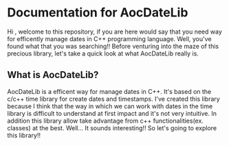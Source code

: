 # Documentation for AocDateLib
Hi , welcome to this repository, if you are here would say that you need way for efficently manage dates in C++ programming language.
Well, you've found what that you was searching!! 
Before venturing into the maze of this precious library, let's take a quick look at what AocDateLib really is.

<h2>What is AocDateLib?</h2>
AocDateLib is a efficent way for manage dates in C++. It's based on the c/c++ time library for create dates and timestamps.
I've created this library because I think that the way in which we can work with dates in the time library is difficult to understand at first impact and it's not very intuitive. In addition this library allow take advantage from c++ functionalities(ex. classes) at the best. 
Well... It sounds interesting!! So let's going to explore this library!!

